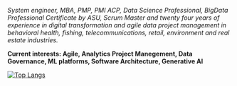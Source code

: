 *System engineer, MBA, PMP, PMI ACP, Data Science Professional, BigData Professional Certificate by ASU, Scrum Master and twenty four years of experience in digital transformation and agile data project management in behavioral health, fishing, telecommunications, retail, environment and real estate industries.*

**Current interests: Agile, Analytics Project Manegement, Data Governance, ML platforms, Software Architecture, Generative AI**

[![Top Langs](https://github-readme-stats.vercel.app/api/top-langs/?username=jhuarancca&layout=compact&hide=vim%20script)](https://github.com/jhuarancca/github-readme-stats)
